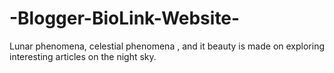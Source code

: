 # -Blogger-BioLink-Website-
 Lunar phenomena, celestial phenomena , and it beauty is made on exploring interesting articles on the night sky.
